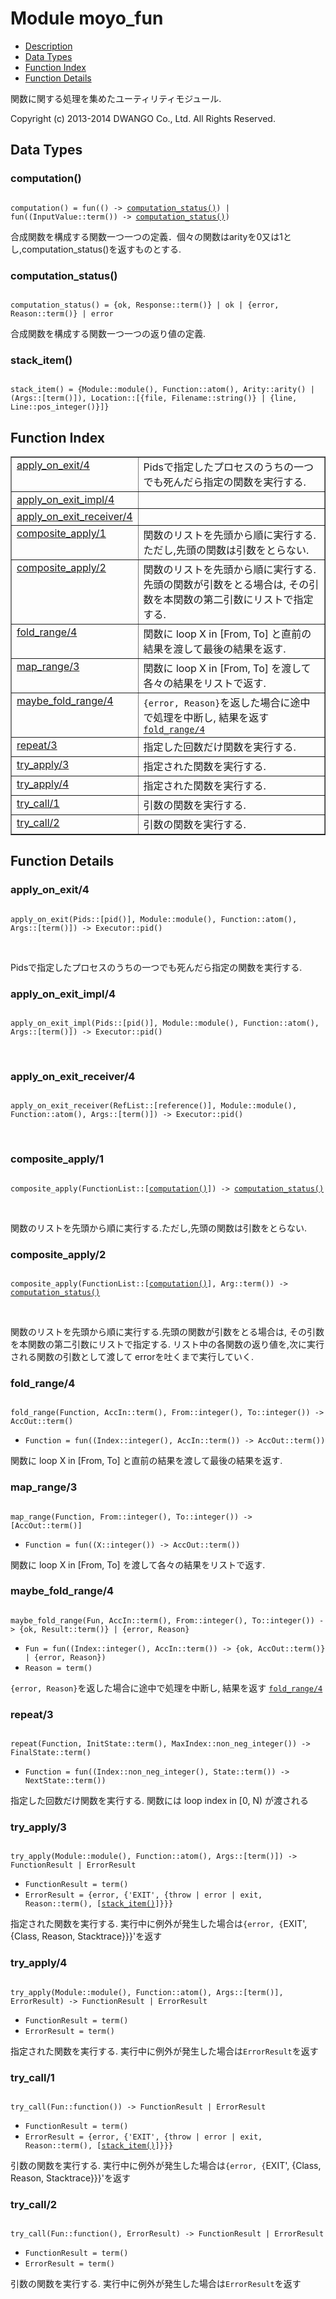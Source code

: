 

# Module moyo_fun #
* [Description](#description)
* [Data Types](#types)
* [Function Index](#index)
* [Function Details](#functions)

関数に関する処理を集めたユーティリティモジュール.

Copyright (c) 2013-2014 DWANGO Co., Ltd. All Rights Reserved.

<a name="types"></a>

## Data Types ##




### <a name="type-computation">computation()</a> ###


<pre><code>
computation() = fun(() -&gt; <a href="#type-computation_status">computation_status()</a>) | fun((InputValue::term()) -&gt; <a href="#type-computation_status">computation_status()</a>)
</code></pre>

 合成関数を構成する関数一つ一つの定義．個々の関数はarityを0又は1とし,computation_status()を返すものとする.



### <a name="type-computation_status">computation_status()</a> ###


<pre><code>
computation_status() = {ok, Response::term()} | ok | {error, Reason::term()} | error
</code></pre>

 合成関数を構成する関数一つ一つの返り値の定義.



### <a name="type-stack_item">stack_item()</a> ###


<pre><code>
stack_item() = {Module::module(), Function::atom(), Arity::arity() | (Args::[term()]), Location::[{file, Filename::string()} | {line, Line::pos_integer()}]}
</code></pre>

<a name="index"></a>

## Function Index ##


<table width="100%" border="1" cellspacing="0" cellpadding="2" summary="function index"><tr><td valign="top"><a href="#apply_on_exit-4">apply_on_exit/4</a></td><td>Pidsで指定したプロセスのうちの一つでも死んだら指定の関数を実行する.</td></tr><tr><td valign="top"><a href="#apply_on_exit_impl-4">apply_on_exit_impl/4</a></td><td></td></tr><tr><td valign="top"><a href="#apply_on_exit_receiver-4">apply_on_exit_receiver/4</a></td><td></td></tr><tr><td valign="top"><a href="#composite_apply-1">composite_apply/1</a></td><td>関数のリストを先頭から順に実行する.ただし,先頭の関数は引数をとらない.</td></tr><tr><td valign="top"><a href="#composite_apply-2">composite_apply/2</a></td><td>関数のリストを先頭から順に実行する.先頭の関数が引数をとる場合は,
その引数を本関数の第二引数にリストで指定する.</td></tr><tr><td valign="top"><a href="#fold_range-4">fold_range/4</a></td><td>関数に loop X in [From, To] と直前の結果を渡して最後の結果を返す.</td></tr><tr><td valign="top"><a href="#map_range-3">map_range/3</a></td><td>関数に loop X in [From, To] を渡して各々の結果をリストで返す.</td></tr><tr><td valign="top"><a href="#maybe_fold_range-4">maybe_fold_range/4</a></td><td><code>{error, Reason}</code>を返した場合に途中で処理を中断し, 結果を返す <a href="#fold_range-4"><code>fold_range/4</code></a></td></tr><tr><td valign="top"><a href="#repeat-3">repeat/3</a></td><td>指定した回数だけ関数を実行する.</td></tr><tr><td valign="top"><a href="#try_apply-3">try_apply/3</a></td><td>指定された関数を実行する.</td></tr><tr><td valign="top"><a href="#try_apply-4">try_apply/4</a></td><td>指定された関数を実行する.</td></tr><tr><td valign="top"><a href="#try_call-1">try_call/1</a></td><td>引数の関数を実行する.</td></tr><tr><td valign="top"><a href="#try_call-2">try_call/2</a></td><td>引数の関数を実行する.</td></tr></table>


<a name="functions"></a>

## Function Details ##

<a name="apply_on_exit-4"></a>

### apply_on_exit/4 ###

<pre><code>
apply_on_exit(Pids::[pid()], Module::module(), Function::atom(), Args::[term()]) -&gt; Executor::pid()
</code></pre>
<br />

Pidsで指定したプロセスのうちの一つでも死んだら指定の関数を実行する.

<a name="apply_on_exit_impl-4"></a>

### apply_on_exit_impl/4 ###

<pre><code>
apply_on_exit_impl(Pids::[pid()], Module::module(), Function::atom(), Args::[term()]) -&gt; Executor::pid()
</code></pre>
<br />

<a name="apply_on_exit_receiver-4"></a>

### apply_on_exit_receiver/4 ###

<pre><code>
apply_on_exit_receiver(RefList::[reference()], Module::module(), Function::atom(), Args::[term()]) -&gt; Executor::pid()
</code></pre>
<br />

<a name="composite_apply-1"></a>

### composite_apply/1 ###

<pre><code>
composite_apply(FunctionList::[<a href="#type-computation">computation()</a>]) -&gt; <a href="#type-computation_status">computation_status()</a>
</code></pre>
<br />

関数のリストを先頭から順に実行する.ただし,先頭の関数は引数をとらない.

<a name="composite_apply-2"></a>

### composite_apply/2 ###

<pre><code>
composite_apply(FunctionList::[<a href="#type-computation">computation()</a>], Arg::term()) -&gt; <a href="#type-computation_status">computation_status()</a>
</code></pre>
<br />

関数のリストを先頭から順に実行する.先頭の関数が引数をとる場合は,
その引数を本関数の第二引数にリストで指定する.
リスト中の各関数の返り値を,次に実行される関数の引数として渡して
errorを吐くまで実行していく.

<a name="fold_range-4"></a>

### fold_range/4 ###

<pre><code>
fold_range(Function, AccIn::term(), From::integer(), To::integer()) -&gt; AccOut::term()
</code></pre>

<ul class="definitions"><li><code>Function = fun((Index::integer(), AccIn::term()) -&gt; AccOut::term())</code></li></ul>

関数に loop X in [From, To] と直前の結果を渡して最後の結果を返す.

<a name="map_range-3"></a>

### map_range/3 ###

<pre><code>
map_range(Function, From::integer(), To::integer()) -&gt; [AccOut::term()]
</code></pre>

<ul class="definitions"><li><code>Function = fun((X::integer()) -&gt; AccOut::term())</code></li></ul>

関数に loop X in [From, To] を渡して各々の結果をリストで返す.

<a name="maybe_fold_range-4"></a>

### maybe_fold_range/4 ###

<pre><code>
maybe_fold_range(Fun, AccIn::term(), From::integer(), To::integer()) -&gt; {ok, Result::term()} | {error, Reason}
</code></pre>

<ul class="definitions"><li><code>Fun = fun((Index::integer(), AccIn::term()) -&gt; {ok, AccOut::term()} | {error, Reason})</code></li><li><code>Reason = term()</code></li></ul>

`{error, Reason}`を返した場合に途中で処理を中断し, 結果を返す [`fold_range/4`](#fold_range-4)

<a name="repeat-3"></a>

### repeat/3 ###

<pre><code>
repeat(Function, InitState::term(), MaxIndex::non_neg_integer()) -&gt; FinalState::term()
</code></pre>

<ul class="definitions"><li><code>Function = fun((Index::non_neg_integer(), State::term()) -&gt; NextState::term())</code></li></ul>

指定した回数だけ関数を実行する. 関数には loop index in [0, N) が渡される

<a name="try_apply-3"></a>

### try_apply/3 ###

<pre><code>
try_apply(Module::module(), Function::atom(), Args::[term()]) -&gt; FunctionResult | ErrorResult
</code></pre>

<ul class="definitions"><li><code>FunctionResult = term()</code></li><li><code>ErrorResult = {error, {'EXIT', {throw | error | exit, Reason::term(), [<a href="#type-stack_item">stack_item()</a>]}}}</code></li></ul>

指定された関数を実行する. 実行中に例外が発生した場合は`{error, {`EXIT', {Class, Reason, Stacktrace}}}'を返す

<a name="try_apply-4"></a>

### try_apply/4 ###

<pre><code>
try_apply(Module::module(), Function::atom(), Args::[term()], ErrorResult) -&gt; FunctionResult | ErrorResult
</code></pre>

<ul class="definitions"><li><code>FunctionResult = term()</code></li><li><code>ErrorResult = term()</code></li></ul>

指定された関数を実行する. 実行中に例外が発生した場合は`ErrorResult`を返す

<a name="try_call-1"></a>

### try_call/1 ###

<pre><code>
try_call(Fun::function()) -&gt; FunctionResult | ErrorResult
</code></pre>

<ul class="definitions"><li><code>FunctionResult = term()</code></li><li><code>ErrorResult = {error, {'EXIT', {throw | error | exit, Reason::term(), [<a href="#type-stack_item">stack_item()</a>]}}}</code></li></ul>

引数の関数を実行する. 実行中に例外が発生した場合は`{error, {`EXIT', {Class, Reason, Stacktrace}}}'を返す

<a name="try_call-2"></a>

### try_call/2 ###

<pre><code>
try_call(Fun::function(), ErrorResult) -&gt; FunctionResult | ErrorResult
</code></pre>

<ul class="definitions"><li><code>FunctionResult = term()</code></li><li><code>ErrorResult = term()</code></li></ul>

引数の関数を実行する. 実行中に例外が発生した場合は`ErrorResult`を返す

